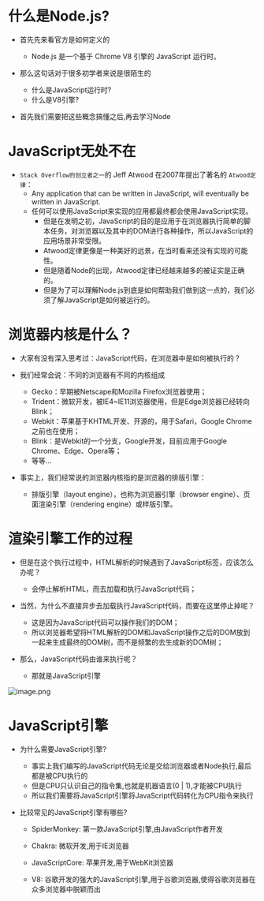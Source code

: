# 什么是Node.js?

- 首先先来看官方是如何定义的
  + Node.js 是一个基于 Chrome V8 引擎的 JavaScript 运行时。

- 那么这句话对于很多初学者来说是很陌生的
  + 什么是JavaScript运行时?
  + 什么是V8引擎?

- 首先我们需要把这些概念搞懂之后,再去学习Node

# JavaScript无处不在

- `Stack Overflow的创立者之一`的 Jeff Atwood 在2007年提出了著名的 `Atwood定律`：
  + Any application that can be written in JavaScript, will eventually be written in JavaScript.
  + 任何可以使用JavaScript来实现的应用都最终都会使用JavaScript实现。
    + 但是在发明之初，JavaScript的目的是应用于在浏览器执行简单的脚本任务，对浏览器以及其中的DOM进行各种操作，所以JavaScript的应用场景非常受限。
    + Atwood定律更像是一种美好的远景，在当时看来还没有实现的可能性。
    + 但是随着Node的出现，Atwood定律已经越来越多的被证实是正确的。
    + 但是为了可以理解Node.js到底是如何帮助我们做到这一点的，我们必须了解JavaScript是如何被运行的。

# 浏览器内核是什么？

- 大家有没有深入思考过：JavaScript代码，在浏览器中是如何被执行的？

- 我们经常会说：不同的浏览器有不同的内核组成
  + Gecko：早期被Netscape和Mozilla Firefox浏览器使用；
  + Trident：微软开发，被IE4~IE11浏览器使用，但是Edge浏览器已经转向Blink；
  + Webkit：苹果基于KHTML开发、开源的，用于Safari，Google Chrome之前也在使用；
  + Blink：是Webkit的一个分支，Google开发，目前应用于Google Chrome、Edge、Opera等；
  + 等等...

- 事实上，我们经常说的浏览器内核指的是浏览器的排版引擎：
  + 排版引擎（layout engine），也称为浏览器引擎（browser engine）、页面渲染引擎（rendering engine）或样版引擎。

# 渲染引擎工作的过程

- 但是在这个执行过程中，HTML解析的时候遇到了JavaScript标签，应该怎么办呢？
  + 会停止解析HTML，而去加载和执行JavaScript代码；

- 当然，为什么不直接异步去加载执行JavaScript代码，而要在这里停止掉呢？
  + 这是因为JavaScript代码可以操作我们的DOM；
  + 所以浏览器希望将HTML解析的DOM和JavaScript操作之后的DOM放到一起来生成最终的DOM树，而不是频繁的去生成新的DOM树；

- 那么，JavaScript代码由谁来执行呢？
  + 那就是JavaScript引擎

![image.png](https://p1-juejin.byteimg.com/tos-cn-i-k3u1fbpfcp/4b2e2d3794534b968af37a654c6ec4fa~tplv-k3u1fbpfcp-watermark.image)


# JavaScript引擎

- 为什么需要JavaScript引擎?
  + 事实上我们编写的JavaScript代码无论是交给浏览器或者Node执行,最后都是被CPU执行的
  + 但是CPU只认识自己的指令集,也就是机器语言(0 | 1),才能被CPU执行
  + 所以我们需要将JavaScript引擎将JavaScript代码转化为CPU指令来执行

- 比较常见的JavaScript引擎有哪些?

  + SpiderMonkey: 第一款JavaScript引擎,由JavaScript作者开发

  + Chakra: 微软开发,用于IE浏览器
  
  + JavaScriptCore: 苹果开发,用于WebKit浏览器

  + V8: 谷歌开发的强大的JavaScript引擎,用于谷歌浏览器,使得谷歌浏览器在众多浏览器中脱颖而出


